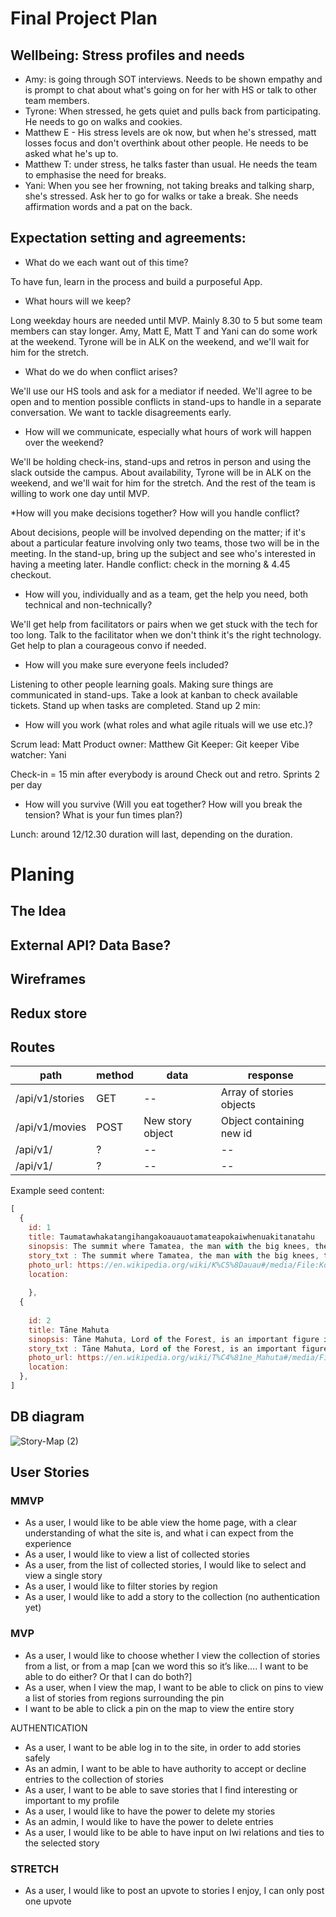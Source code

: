 # Final Project Plan

## Wellbeing: Stress profiles and needs
* Amy:  is going through SOT interviews. Needs to be shown empathy and is prompt to chat about what's going on for her with HS or talk to other team members.
* Tyrone: When stressed, he gets quiet and pulls back from participating. He needs to go on walks and cookies.
* Matthew E -  His stress levels are ok now, but when he's stressed,  matt losses focus and don't overthink about other people. He needs to be asked what he's up to.
* Matthew T: under stress, he talks faster than usual. He needs the team to emphasise the need for breaks.
* Yani: When you see her frowning, not taking breaks and talking sharp, she's stressed. Ask her to go for walks or take a break. She needs affirmation words and a pat on the back.

## Expectation setting and agreements:

* What do we each want out of this time? 

To have fun, learn in the process and build a purposeful App.

* What hours will we keep?

Long weekday hours are needed until MVP. Mainly 8.30 to 5 but some team members can stay longer. Amy, Matt E, Matt T and Yani can do some work at the weekend. Tyrone will be in ALK on the weekend, and we'll wait for him for the stretch.

* What do we do when conflict arises?

We'll use our HS tools and ask for a mediator if needed. We'll agree to be open and to mention possible conflicts in stand-ups to handle in a separate conversation. We want to tackle disagreements early.

* How will we communicate, especially what hours of work will happen over the weekend?

We'll be holding check-ins, stand-ups and retros in person and using the slack outside the campus. About availability, Tyrone will be in ALK on the weekend, and we'll wait for him for the stretch. And the rest of the team is willing to work one day until MVP.  


 *How will you make decisions together? How will you handle conflict?

About decisions, people will be involved depending on the matter; if it's about a particular feature involving only two teams, those two will be in the meeting. In the stand-up, bring up the subject and see who's interested in having a meeting later.
Handle conflict: check in the morning & 4.45 checkout.
 
* How will you, individually and as a team, get the help you need, both technical and non-technically?

We'll get help from facilitators or pairs when we get stuck with the tech for too long. Talk to the facilitator when we don't think it's the right technology. Get help to plan a courageous convo if needed.

* How will you make sure everyone feels included?

Listening to other people learning goals. Making sure things are communicated in stand-ups. Take a look at kanban to check available tickets. Stand up when tasks are completed. Stand up 2 min: 


* How will you work (what roles and what agile rituals will we use etc.)?

Scrum lead: Matt
Product owner: Matthew
Git Keeper: Git keeper
Vibe watcher: Yani

Check-in = 15 min after everybody is around
Check out and retro. Sprints  2 per day


* How will you survive (Will you eat together? How will you break the tension? What is your fun times plan?)

 Lunch:  around 12/12.30 duration will last, depending on the duration.

# Planing

## The Idea

## External API? Data Base?

## Wireframes

## Redux store

## Routes

| path | method | data | response |
|---|---|---|---|
| /api/v1/stories | GET | -- | Array of stories objects |
| /api/v1/movies | POST | New story object | Object containing new id |
| /api/v1/| ?| -- | -- |
| /api/v1/| ? | -- | -- |


Example seed content: 


```js
[
  { 
    id: 1 
    title: Taumatawhakatangihangakoauauotamateapokaiwhenuakitanatahu
    sinopsis: The summit where Tamatea, the man with the big knees, the slider, climber of mountains, the land-swallower who travelled about, played his koauau to his loved one.
    story_txt : The summit where Tamatea, the man with the big knees, the slider, climber of mountains, the land-swallower who travelled about, played his koauau to his loved one- The summit where Tamatea, the man with the big knees, the slider, climber of mountains, the land-swallower who travelled about, played his koauau to his loved one.
    photo_url: https://en.wikipedia.org/wiki/K%C5%8Dauau#/media/File:Kooauau.png
    location:
    
    },
  { 
    
    id: 2
    title: Tāne Mahuta
    sinopsis: Tāne Mahuta, Lord of the Forest, is an important figure in Māori history. The oldest of six siblings, Tāne Mahuta, grew tired of living in darkness, closed in between his sky father (Ranginui) and earth mother (Papa-tū-ā-nuku). He decided to push them apart and, in doing so, created the world of light (Te Ao Mārama) we live in today.
    story_txt : Tāne Mahuta, Lord of the Forest, is an important figure in Māori history. The oldest of six siblings, Tāne Mahuta, grew tired of living in darkness, closed in between his sky father (Ranginui) and earth mother (Papa-tū-ā-nuku). He decided to push them apart and, in doing so, created the world of light (Te Ao Mārama) we live in today.
    photo_url: https://en.wikipedia.org/wiki/T%C4%81ne_Mahuta#/media/File:00_29_0496_Waipoua_Forest_NZ_-_Kauri_Baum_Tane_Mahuta.jpg
    location:
  },
]
```
## DB diagram
![Story-Map (2)](https://user-images.githubusercontent.com/99714877/191626378-82295c94-c75f-46f8-ad4b-cf06ba29dc60.png)

## User Stories

### MMVP
* As a user, I would like to be able view the home page, with a clear understanding of what the site is, and what i can expect from the experience
* As a user, I would like to view a list of collected stories
* As a user, from the list of collected stories, I would like to select and view a single story
* As a user, I would like to filter stories by region
* As a user, I would like to add a story to the collection (no authentication yet)

### MVP
	
* As a user, I would like to choose whether I view the collection of stories from a list, or from a map [can we word this so it’s like…. I want to be able to do either? Or that I can do both?]
* As a user, when I view the map, I want to be able to click on pins to view a list of stories from regions surrounding the pin
* I want to be able to click a pin on the map to view the entire story

AUTHENTICATION
* As a user, I want to be able log in to the site, in order to add stories safely
* As an admin, I want to be able to have authority to accept or decline entries to the collection of stories
* As a user, I want to be able to save stories that I find interesting or important to my profile
* As a user, I would like to have the power to delete my stories
* As an admin, I would like to have the power to delete entries
* As a user, I would like to be able to have input on Iwi relations and ties to the selected story

### STRETCH
* As a user, I would like to post an upvote to stories I enjoy, I can only post one upvote


